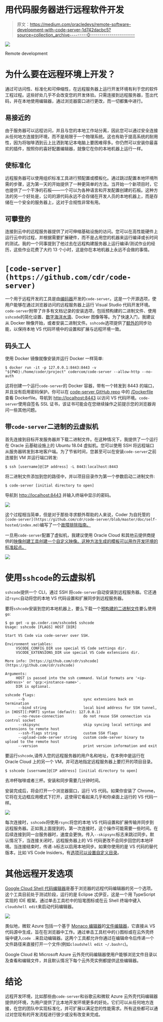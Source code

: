 # 用代码服务器进行远程软件开发

> 原文：<https://medium.com/oracledevs/remote-software-development-with-code-server-1d742dacbc5?source=collection_archive---------0----------------------->

![](img/e6b18b27d9e47b6cd094c4ac62b4a15f.png)

Remote development

# 为什么要在远程环境上开发？

通过可访问性、标准化和可伸缩性，在远程服务器上运行开发环境有利于您的软件工程过程。这些好处几乎不会改变您的开发体验。只需连接到远程服务器，签出代码，并在本地使用编辑器，通过浏览器窗口进行更改，而一切都集中进行。

## 易接近的

由于服务器可以远程访问，并且与您的本地工作站分离，因此您可以通过安全连接从任何地方连接到环境，而不是局限于一个物理系统。这也有助于提高系统的耐用性，因为将咖啡洒到云上比洒到笔记本电脑上要困难得多。你仍然可以安装你最喜欢的插件，按照你的喜好配置编辑器，就像它在你的本地机器上运行一样。

## 使标准化

远程服务器可以使用组织标准工具进行预配置或模板化。通过跳过配置本地环境所需的步骤，这为第一天的开始提供了一种更简单的方法。当开始一个新项目时，它也提供了一个干净的石板——一个可以为各种语言和开发配置创建的石板。这种方法的另一个好处是，公司的源代码永远不会存储在开发人员的本地机器上，而是存储在一个安全的服务器上，这对于合规性非常有用。

## 可攀登的

连接到云中的远程服务器提供了对可伸缩基础设施的访问。您可以在高性能硬件上运行云中的过程，并根据需要扩展硬件，而不是占用您的机器来运行编译或长时间的测试。我的一个同事提到了他过去在远程构建服务器上运行编译/测试作业的经历，这些作业花费了大约 13 个小时，这是你在本地机器上永远不会做的事情。

# `[code-server](https://github.com/cdr/code-server)`

一个用于远程开发的工具是由[编码器](https://coder.com/)开发的`code-server`。这是一个开源选项，使用户能够在通过浏览器访问的远程服务器上运行 Visual Studio 代码开发环境。`code-server`附带了许多有文档记录的安装选项，包括预构建的二进制文件、使用`sshcode`的简化设置、[数字海洋水滴](https://marketplace.digitalocean.com/apps/code-server?action=deploy)、Docker 图像等等。为了快速入门，我建议从 Docker 映像开始，或者安装二进制文件。`sshcode`选项提供了[额外的](https://github.com/cdr/code-server)同步功能，以保持本地 VS 代码环境中的设置和扩展与远程环境一致。

## 码头工人

使用 Docker 镜像就像安装并运行 Docker 一样简单:

```
$ docker run -it -p 127.0.0.1:8443:8443 -v "${PWD}:/home/coder/project" codercom/code-server --allow-http --no-auth
```

这将创建一个运行`code-server`的 Docker 容器，带有一个转发到 8443 的端口，并且没有启用密码保护。你可以在 [code-server GitHub repo](https://github.com/cdr/code-server) 中的 [/Dockerfile](https://github.com/cdr/code-server/blob/master/Dockerfile) 查看 Dockerfile。导航到 [http://localhost:8443](http://localhost:8443) 以访问 VS 代码环境。`code-server`使用自签名 SSL 证书，该证书可能会在您继续操作之前提示您的浏览器询问一些其他问题。

## 带`code-server`二进制的云虚拟机

首先连接到目标开发服务器并下载二进制文件。在这种情况下，我提供了一个运行在 Oracle 云基础设施上的 Ubuntu 18.04 虚拟机。您可以使用 SSH 将远程端口从服务器转发到本地客户端。为了节省时间，您甚至可以在安装`code-server`之前连接到 VM 并运行端口转发:

```
$ ssh [username]@[IP address] -L 8443:localhost:8443
```

将二进制文件添加到您的路径中，并以项目目录作为第一个参数启动二进制文件:

```
$ code-server [initial directory to open]
```

导航到 [http://localhost:8443](http://localhost:8443) 并输入终端中显示的密码。

![](img/5ddceab92cfeeb5bc5cb4859e561c4be.png)

这个过程相当简单，但是对于那些寻求额外帮助的人来说，Coder 为自托管的 `[code-server](https://github.com/cdr/code-server/blob/master/doc/self-hosted/index.md)`编写了一个[故障排除指南。](https://github.com/cdr/code-server/blob/master/doc/self-hosted/index.md)

一旦用`code-server`配置了虚拟机，我建议使用 Oracle Cloud 和其他云提供商提供的[映像创建工具创建一个自定义映像。这种方法生成的模板可以用作开发环境的标准起点。](https://docs.cloud.oracle.com/iaas/Content/Compute/Tasks/managingcustomimages.htm)

![](img/b547a96a3767a79e93210b8c5b764f6d.png)

# 使用`sshcode`的云虚拟机

`sshcode`提供一个 CLI，通过 SSH 将`code-server`自动安装到远程服务器。它还通过`rsync`自动将您的本地 VS 代码设置和扩展同步到远程服务器。

要将`sshcode`安装到您的本地机器上，要么下载一个[预构建的二进制文件](https://github.com/cdr/sshcode/releases)要么使用`go`:

```
$ go get -u go.coder.com/sshcode$ sshcode
Usage: sshcode [FLAGS] HOST [DIR]
​
Start VS Code via code-server over SSH.
​
Environment variables:
     VSCODE_CONFIG_DIR use special VS Code settings dir.
     VSCODE_EXTENSIONS_DIR use special VS Code extensions dir.
​
More info: [https://github.com/cdr/sshcode](https://github.com/cdr/sshcode)
​
Arguments:
     HOST is passed into the ssh command. Valid formats are '<ip-address>' or 'gcp:<instance-name>'.
     DIR is optional.
​
sshcode flags:
      --b                           sync extensions back on termination
      --bind string                 local bind address for SSH tunnel, in [HOST][:PORT] syntax (default: 127.0.0.1)
      --no-reuse-connection         do not reuse SSH connection via control socket
      --skipsync                    skip syncing local settings and extensions to remote host
      --ssh-flags string            custom SSH flags
      --upload-code-server string   custom code-server binary to upload to the remote host
      --version                     print version information and exit
```

要运行`sshcode`,请传入您的远程服务器的用户名和地址，在本例中是运行在 Oracle Cloud 上的另一个 VM，并可选地指定远程服务器上要打开的项目目录。

```
$ sshcode [username]@[IP address] [initial directory to open]
```

去冲杯咖啡或者三杯。安装和同步需要几分钟时间。

安装完成后，将会打开一个浏览器窗口，运行 VS 代码。如果你安装了 Chrome，它将在无边框应用模式下打开，这使得它看起来几乎和你桌面上运行的 VS 代码一样。

![](img/ffe8e463077d626aa938dd0f91a51e4b.png)

每次连接时，`sshcode`将使用`rsync`将您的本地 VS 代码设置和扩展传输并同步到远程服务器。正如我上面提到的，第一次连接时，这个操作可能需要一些时间。在后续连接到同一台服务器时，速度会更快。传入`--skipsync`标志来跳过同步。默认情况下，当连接关闭时，远程服务器上的 VS 代码更改不会同步回您的本地环境。当连接结束时，传递`-b`标志以启用本地同步。如果你使用的是 VS 代码的替代版本，比如 VS Code Insiders，有[选项可以设置自定义目录](https://github.com/cdr/sshcode#custom-settings-directories)。

# 其他远程开发选项

[Google Cloud Shell 代码编辑器](https://cloud.google.com/shell/docs/features#code_editor)是基于浏览器的远程代码编辑器的另一个选项。这个工具目前处于测试阶段，运行的是 Eclipse 忒伊亚，这是一个用 TypeScript 实现的 IDE 框架。通过单击工具栏中的铅笔图标或在云 Shell 终端中键入`cloudshell edit`来启动代码编辑器。

![](img/d115960bb988f8685851a2bbe9f07a1f.png)

类似地，微软 Azure 包括一个基于 [Monaco 编辑器](https://github.com/Microsoft/monaco-editor)的[文件编辑器](https://azure.microsoft.com/en-us/features/cloud-shell/)，它直接从 VS 代码源中生成，旨在在浏览器中工作。通过单击工具栏中的`{}`图标或在云外壳终端中键入`code .`来启动编辑器。这两个工具都允许你通过在编辑命令后传递一个文件路径来直接打开一个文件(例如`cloudshell edit ~/.bashrc`)。

Google Cloud 和 Microsoft Azure 云外壳代码编辑器使用户能够浏览文件目录以及查看和编辑文件，并且默认情况下每个云外壳实例都提供这些编辑器。

# 结论

远程开发环境，比如那些由`code-server`和谷歌云和微软 Azure 云外壳代码编辑器提供的环境，为用户提供了比本地开发环境更多的好处。它们可以从任何地方连接，在您的团队中实现标准化，并可扩展以满足您的性能需求。所有这些都可以通过对您现有的开发流程进行很少或没有改变来完成。